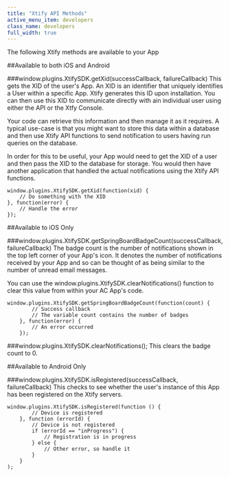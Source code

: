 ```yaml
---
title: "Xtify API Methods"
active_menu_item: developers
class_name: developers
full_width: true
---
```


The following Xtify methods are available to your App


##Available to both iOS and Android


###window.plugins.XtifySDK.getXid(successCallback, failureCallback)
This gets the XID of the user's App. An XID is an identifier that uniquely identifies a User within a specific App. Xtify generates this ID upon installation. You can then use this XID to communicate directly with ain individual user using either the API or the Xtfy Console.

Your code can retrieve this information and then manage it as it requires. A typical use-case is that you might want to store this data within a database and then use Xtify API functions to send notification to users having run queries on the database.

In order for this to be useful, your App would need to get the XID of a user and then pass the XID to the database for storage. You would then have another application that handled the actual notifications using the Xtify API functions.


    window.plugins.XtifySDK.getXid(function(xid) {
        // Do something with the XID
    }, function(error) {
        // Handle the error
    });


##Available to iOS Only

###window.plugins.XtifySDK.getSpringBoardBadgeCount(successCallback, failureCallback)
The badge count is the number of notifications shown in the top left corner of your App's icon. It denotes the number of notifications received by your App and so can be thought of as being similar to the number of unread email messages.

You can use the window.plugins.XtifySDK.clearNotifications() function to clear this value from within your AC App's code.

    window.plugins.XtifySDK.getSpringBoardBadgeCount(function(count) {
            // Success callback
            // The variable count contains the number of badges
        }, function(error) {
            // An error occurred
        });


###window.plugins.XtifySDK.clearNotifications();
This clears the badge count to 0.


##Available to Android Only

###window.plugins.XtifySDK.isRegistered(successCallback, failureCallback)
This checks to see whether the user's instance of this App has been registered on the Xtify servers.

    window.plugins.XtifySDK.isRegistered(function () {
            // Device is registered
        }, function (errorId) {
            // Device is not registered
            if (errorId == "inProgress") {
                // Registration is in progress
            } else {
                // Other error, so handle it
            }
        }
    );

